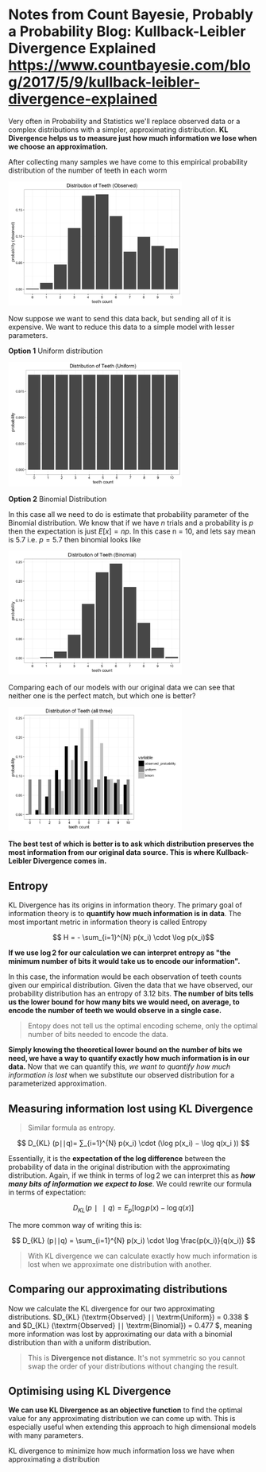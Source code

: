 # Notes from Count Bayesie, Probably a Probability Blog: Kullback-Leibler Divergence Explained <https://www.countbayesie.com/blog/2017/5/9/kullback-leibler-divergence-explained>

Very often in Probability and Statistics we'll replace observed data or a complex distributions with a simpler, approximating distribution. **KL Divergence helps us to measure just how much information we lose when we choose an approximation.**

After collecting many samples we have come to this empirical probability distribution of the number of teeth in each worm

<img src="readme-images/image.png" alt="drawing" width="350"/>

Now suppose we want to send this data back, but sending all of it is expensive. We want to reduce this data to a simple model with lesser parameters.

**Option 1**
Uniform distribution

<img src="readme-images/image-2.png" alt="drawing" width="350"/>

**Option 2**
Binomial Distribution

In this case all we need to do is estimate that probability parameter of the Binomial distribution. We know that if we have $n$ trials and a probability is $p$ then the expectation is just $E [ x] =  n p$.  In this case n = 10, and lets say mean is 5.7 i.e. $p=5.7$ then binomial looks like

<img src="readme-images/image-3.png" alt="drawing" width="350"/>

Comparing each of our models with our original data we can see that neither one is the perfect match, but which one is better?

<img src="readme-images/image-4.png" alt="drawing" width="350"/>

**The best test of which is better is to ask which distribution preserves the most information from our original data source. This is where Kullback-Leibler Divergence comes in.**

## Entropy

KL Divergence has its origins in information theory. The primary goal of information theory is to **quantify how much information is in data**. The most important metric in information theory is called Entropy

$$ H = - \sum_{i=1}^{N} p(x_i) \cdot \log p(x_i)$$

**If we use $\log ​2$ for our calculation we can interpret entropy as "the minimum number of bits it would take us to encode our information".**

In this case, the information would be each observation of teeth counts given our empirical distribution. Given the data that we have observed, our probability distribution has an entropy of 3.12 bits. **The number of bits tells us the lower bound for how many bits we would need, on average, to encode the number of teeth we would observe in a single case.**

> Entopy does not tell us the optimal encoding scheme, only the optimal number of bits needed to encode the data.

**Simply knowing the theoretical lower bound on the number of bits we need, we have a way to quantify exactly how much information is in our data.** Now that we can quantify this, *we want to quantify how much information is lost* when we substitute our observed distribution for a parameterized approximation.

## Measuring information lost using KL Divergence

> Similar formula as entropy.

$$ D_{​KL} (p∣∣q)= ∑_{​i=1}^{N} p(x_i​​) \cdot (\log p(x_i) − \log q(x_i )) $$

Essentially, it is the **expectation of the log difference** between the probability of data in the original distribution with the approximating distribution. Again, if we think in terms of $\log​2$ we can interpret this as ***how many bits of information we expect to lose***. We could rewrite our formula in terms of expectation:

$$ D_{​KL} (p∣∣q) = E_p [\log p(x) − \log q(x)] $$

The more common way of writing this is:

$$ D_{​KL} (p∣∣q) = \sum_{i=1}^{N} p(x_i) \cdot \log \frac{p(x_i)}{q(x_i)}  $$

> With KL divergence we can calculate exactly how much information is lost when we approximate one distribution with another.

## Comparing our approximating distributions

Now we calculate the KL divergence for our two approximating distributions. $D_{​KL} (\textrm{Observed} ∣∣ \textrm{Uniform}) = 0.338 $ and $D_{​KL} (\textrm{Observed} ∣∣ \textrm{Binomial}) = 0.477 $, meaning more information was lost by approximating our data with a binomial distribution than with a uniform distribution.

> This is **Divergence not distance**. It's not symmetric so you cannot swap the order of your distributions without changing the result.

## Optimising using KL Divergence

**We can use KL Divergence as an objective function** to find the optimal value for any approximating distribution we can come up with. This is especially useful when extending this approach to high dimensional models with many parameters.

 KL divergence to minimize how much information loss we have when approximating a distribution

